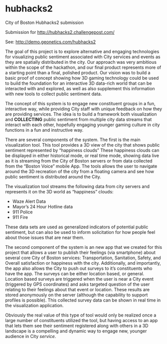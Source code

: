 # hubhacks2
City of Boston Hubhacks2 submission

Submission for http://hubhacks2.challengepost.com/

See: http://demo.geonetics.com/hubhacks2

The goal of this project is to explore alternative and engaging technologies for visualizing  public sentiment associated with City services and events as they are spatially distributed in the city. Our approach was very ambitious within the scope of the hackathon, and our final product represents more of a starting point than a final, polished product. Our vision was to build a basic proof of concept showing how 3D gaming technology could be used to build the foundation for an interactive 3D data-rich world that can be interacted with and explored, as well as also supplement this information with new tools to collect public sentiment data. 

The concept of  this system is to engage new constituent groups in a fun, interactive way, while providing City staff with unique feedback on how they are providing services.  The idea is to build a framework both visualization and **COLLECTING** public sentiment from multiple city data streams that interact with each other, hopefully engaging younger gaming culture in city functions in a fun and instructive way.

There are several components of the system. The first is the main visualization tool. This tool provides a 3D view of the city that shows public sentiment represented by “happiness clouds” These happiness clouds can be displayed in either historical mode, or real time mode, showing data live as it is streaming from the City of Boston servers or from data collected from the “Boston Voice” mobile App. The tools allows the user to navigate around the 3D recreation of the city from a floating camera and see how public sentiment is distributed around the City.

The visualization tool streams the following data from city servers and represents it on the 3D world as “happiness” clouds:

- Waze Alert Data
- Mayor’s 24 Hour Hotline data
- 911 Police
- 911 Fire

These data sets are used as generalized indicators of potential public sentiment, but can also be used to inform solicitation for how people feel about those issues that are near them. 

The second component of the system is an new app that we created for this project that allows a user to publish their feelings (via smartphone) about several core City of Boston services: Transportation, Sanitation, Safety, and Overall satisfaction or happiness with the city.  Additionally, and importantly, the app also allows the City to push out surveys to it’s constituents who have the app. The surveys can be either location based, or general. Location based surveys are triggered when the user is near a City event  (triggered by GPS coordinates) and asks targeted question of the user relating to their feelings about that event or location. These results are stored anonymously on the server (although the capability to support profiles is possible). This collected survey data can be shown in real time in the visualization application.

Obviously the real value of this type of tool would only be realized once a large number of constituents utilized the tool, but having access to an app that lets them see their sentiment registered along with others in a 3D landscape is a compelling and dynamic way to engage new, younger audience in City *service*.

